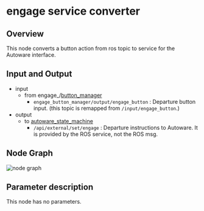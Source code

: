 # engage service converter

## Overview
This node converts a button action from ros topic to service for the Autoware interface.

## Input and Output
- input
  - from engage_/[button_manager](https://github.com/eve-autonomy/button_manager/)
    - `engage_button_manager/output/engage_button` : Departure button input. (this topic is remapped from `/input/engage_button`.)
- output
  - to [autoware_state_machine](https://github.com/eve-autonomy/autoware_state_machine/)
    - `/api/external/set/engage` : Departure instructions to Autoware. It is provided by the ROS service, not the ROS msg.

## Node Graph
![node graph](http://www.plantuml.com/plantuml/proxy?src=https://raw.githubusercontent.com/eve-autonomy/engage_srv_converter/docs/node_graph.pu)

## Parameter description
This node has no parameters.
